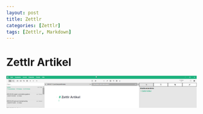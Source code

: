 ```yaml
---
layout: post
title: Zettlr 
categories: [Zettlr]
tags: [Zettlr, Markdown]
---
```

# Zettlr Artikel 

![ef915c042824140757b2b916014c5437.png](../pic/ef915c042824140757b2b916014c5437.png)